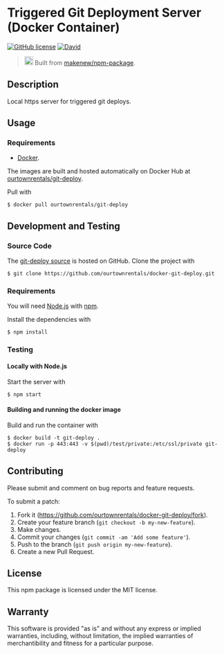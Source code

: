 # Triggered Git Deployment Server (Docker Container)

[![GitHub license](https://img.shields.io/github/license/ourtownrentals/docker-git-deploy.svg)](./LICENSE.txt)
[![David](https://img.shields.io/david/ourtownrentals/docker-git-deploy.svg)](https://david-dm.org/ourtownrentals/docker-git-deploy)

> <img src="https://makenew.github.io/makenew.svg" alt="Make New" height="20"> Built from [makenew/npm-package](https://github.com/makenew/npm-package).

## Description

Local https server for triggered git deploys.

## Usage

### Requirements

- [Docker].

The images are built and hosted automatically on Docker Hub
at [ourtownrentals/git-deploy].

Pull with

```
$ docker pull ourtownrentals/git-deploy
```

[Docker]: https://www.docker.com/
[ourtownrentals/git-deploy]: https://hub.docker.com/r/ourtownrentals/git-deploy/

## Development and Testing

### Source Code

The [git-deploy source] is hosted on GitHub.
Clone the project with

```
$ git clone https://github.com/ourtownrentals/docker-git-deploy.git
```

[git-deploy source]: https://github.com/ourtownrentals/docker-git-deploy

### Requirements

You will need [Node.js] with [npm].

Install the dependencies with

```
$ npm install
```

[Node.js]: https://nodejs.org/
[npm]: https://www.npmjs.com/

### Testing

#### Locally with Node.js

Start the server with

```
$ npm start
```

#### Building and running the docker image

Build and run the container with

```
$ docker build -t git-deploy .
$ docker run -p 443:443 -v $(pwd)/test/private:/etc/ssl/private git-deploy
```

## Contributing

Please submit and comment on bug reports and feature requests.

To submit a patch:

1. Fork it (https://github.com/ourtownrentals/docker-git-deploy/fork).
2. Create your feature branch (`git checkout -b my-new-feature`).
3. Make changes.
4. Commit your changes (`git commit -am 'Add some feature'`).
5. Push to the branch (`git push origin my-new-feature`).
6. Create a new Pull Request.

## License

This npm package is licensed under the MIT license.

## Warranty

This software is provided "as is" and without any express or
implied warranties, including, without limitation, the implied
warranties of merchantibility and fitness for a particular
purpose.
